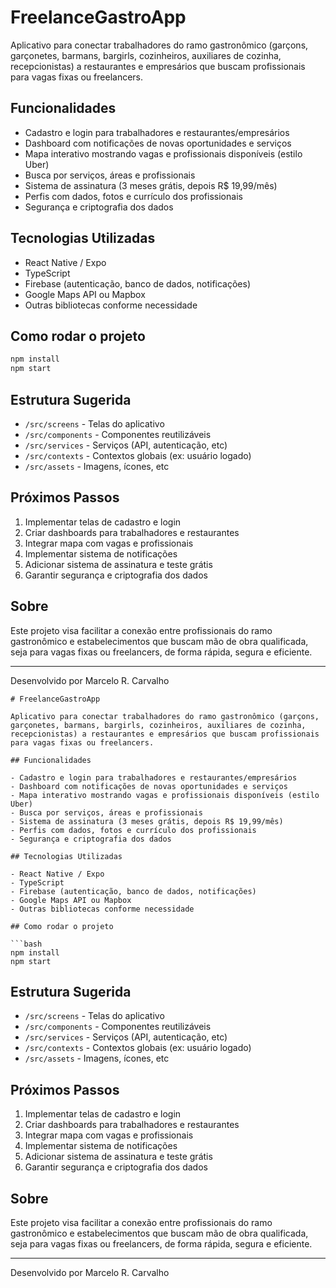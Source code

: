 # FreelanceGastroApp

Aplicativo para conectar trabalhadores do ramo gastronômico (garçons, garçonetes, barmans, bargirls, cozinheiros, auxiliares de cozinha, recepcionistas) a restaurantes e empresários que buscam profissionais para vagas fixas ou freelancers.

## Funcionalidades

- Cadastro e login para trabalhadores e restaurantes/empresários
- Dashboard com notificações de novas oportunidades e serviços
- Mapa interativo mostrando vagas e profissionais disponíveis (estilo Uber)
- Busca por serviços, áreas e profissionais
- Sistema de assinatura (3 meses grátis, depois R$ 19,99/mês)
- Perfis com dados, fotos e currículo dos profissionais
- Segurança e criptografia dos dados

## Tecnologias Utilizadas

- React Native / Expo
- TypeScript
- Firebase (autenticação, banco de dados, notificações)
- Google Maps API ou Mapbox
- Outras bibliotecas conforme necessidade

## Como rodar o projeto

```bash
npm install
npm start
```

## Estrutura Sugerida

- `/src/screens` - Telas do aplicativo
- `/src/components` - Componentes reutilizáveis
- `/src/services` - Serviços (API, autenticação, etc)
- `/src/contexts` - Contextos globais (ex: usuário logado)
- `/src/assets` - Imagens, ícones, etc

## Próximos Passos

1. Implementar telas de cadastro e login
2. Criar dashboards para trabalhadores e restaurantes
3. Integrar mapa com vagas e profissionais
4. Implementar sistema de notificações
5. Adicionar sistema de assinatura e teste grátis
6. Garantir segurança e criptografia dos dados

## Sobre

Este projeto visa facilitar a conexão entre profissionais do ramo gastronômico e estabelecimentos que buscam mão de obra qualificada, seja para vagas fixas ou freelancers, de forma rápida, segura e eficiente.

---

Desenvolvido por Marcelo R. Carvalho
```<!-- filepath: c:\Users\MRC\FreelanceGastroApp\README.md -->
# FreelanceGastroApp

Aplicativo para conectar trabalhadores do ramo gastronômico (garçons, garçonetes, barmans, bargirls, cozinheiros, auxiliares de cozinha, recepcionistas) a restaurantes e empresários que buscam profissionais para vagas fixas ou freelancers.

## Funcionalidades

- Cadastro e login para trabalhadores e restaurantes/empresários
- Dashboard com notificações de novas oportunidades e serviços
- Mapa interativo mostrando vagas e profissionais disponíveis (estilo Uber)
- Busca por serviços, áreas e profissionais
- Sistema de assinatura (3 meses grátis, depois R$ 19,99/mês)
- Perfis com dados, fotos e currículo dos profissionais
- Segurança e criptografia dos dados

## Tecnologias Utilizadas

- React Native / Expo
- TypeScript
- Firebase (autenticação, banco de dados, notificações)
- Google Maps API ou Mapbox
- Outras bibliotecas conforme necessidade

## Como rodar o projeto

```bash
npm install
npm start
```

## Estrutura Sugerida

- `/src/screens` - Telas do aplicativo
- `/src/components` - Componentes reutilizáveis
- `/src/services` - Serviços (API, autenticação, etc)
- `/src/contexts` - Contextos globais (ex: usuário logado)
- `/src/assets` - Imagens, ícones, etc

## Próximos Passos

1. Implementar telas de cadastro e login
2. Criar dashboards para trabalhadores e restaurantes
3. Integrar mapa com vagas e profissionais
4. Implementar sistema de notificações
5. Adicionar sistema de assinatura e teste grátis
6. Garantir segurança e criptografia dos dados

## Sobre

Este projeto visa facilitar a conexão entre profissionais do ramo gastronômico e estabelecimentos que buscam mão de obra qualificada, seja para vagas fixas ou freelancers, de forma rápida, segura e eficiente.

---

Desenvolvido por Marcelo R. Carvalho
